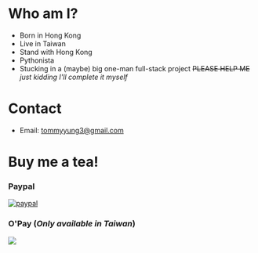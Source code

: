 # Who am I?
- Born in Hong Kong
- Live in Taiwan
- Stand with Hong Kong
- Pythonista
- Stucking in a (maybe) big one-man full-stack project <del>PLEASE HELP ME</del> *just kidding I'll complete it myself*

# Contact
- Email: tommyyung3@gmail.com

# Buy me a tea!
### Paypal
[![paypal](https://www.paypalobjects.com/en_US/i/btn/btn_donateCC_LG.gif)](https://www.paypal.com/cgi-bin/webscr?cmd=_s-xclick&hosted_button_id=KXJHS2Z7FTU4J)
### O'Pay (***Only available in Taiwan***)
<a href="https://p.opay.tw/Ui1hI"><img src="https://payment.opay.tw/Content/themes/WebStyle201404/images/allpay.png" /></a>
